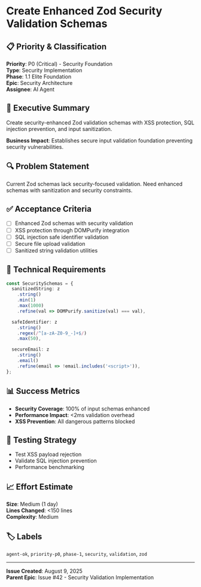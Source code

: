 # Create Enhanced Zod Security Validation Schemas

## 📋 Priority & Classification

**Priority**: P0 (Critical) - Security Foundation  
**Type**: Security Implementation  
**Phase**: 1.1 Elite Foundation  
**Epic**: Security Architecture  
**Assignee**: AI Agent

## 🎯 Executive Summary

Create security-enhanced Zod validation schemas with XSS protection, SQL
injection prevention, and input sanitization.

**Business Impact**: Establishes secure input validation foundation preventing
security vulnerabilities.

## 🔍 Problem Statement

Current Zod schemas lack security-focused validation. Need enhanced schemas with
sanitization and security constraints.

## ✅ Acceptance Criteria

- [ ] Enhanced Zod schemas with security validation
- [ ] XSS protection through DOMPurify integration
- [ ] SQL injection safe identifier validation
- [ ] Secure file upload validation
- [ ] Sanitized string validation utilities

## 🔧 Technical Requirements

```typescript
const SecuritySchemas = {
  sanitizedString: z
    .string()
    .min(1)
    .max(1000)
    .refine(val => DOMPurify.sanitize(val) === val),

  safeIdentifier: z
    .string()
    .regex(/^[a-zA-Z0-9_-]+$/)
    .max(50),

  secureEmail: z
    .string()
    .email()
    .refine(email => !email.includes('<script>')),
};
```

## 📊 Success Metrics

- **Security Coverage**: 100% of input schemas enhanced
- **Performance Impact**: <2ms validation overhead
- **XSS Prevention**: All dangerous patterns blocked

## 🧪 Testing Strategy

- Test XSS payload rejection
- Validate SQL injection prevention
- Performance benchmarking

## 📈 Effort Estimate

**Size**: Medium (1 day)  
**Lines Changed**: <150 lines  
**Complexity**: Medium

## 🏷️ Labels

`agent-ok`, `priority-p0`, `phase-1`, `security`, `validation`, `zod`

---

**Issue Created**: August 9, 2025  
**Parent Epic**: Issue #42 - Security Validation Implementation
